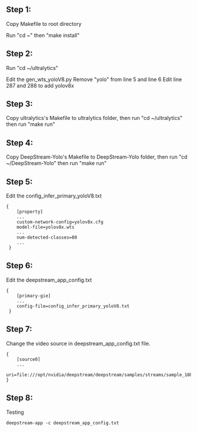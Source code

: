 ## Step 1:
Copy Makefile to root directory

Run "cd ~" then
"make install"

## Step 2:

Run "cd ~/ultralytics"

Edit the gen_wts_yoloV8.py
Remove "yolo" from line 5 and line 6
Edit line 287 and 288 to add yolov8x

## Step 3:

Copy ultralytics's Makefile to ultralytics folder, then run
"cd ~/ultralytics" then run
"make run"

## Step 4:

Copy DeepStream-Yolo's Makefile to DeepStream-Yolo folder, then run
"cd ~/DeepStream-Yolo" then run
"make run"

## Step 5:

Edit the config_infer_primary_yoloV8.txt
    
    { 
		[property]
		...
		custom-network-config=yolov8x.cfg
		model-file=yolov8x.wts
		...
		num-detected-classes=80
		...
     }

## Step 6:

Edit the deepstream_app_config.txt

	{ 
		[primary-gie]
		...
		config-file=config_infer_primary_yoloV8.txt
     }

## Step 7:

Change the video source in deepstream_app_config.txt file.

	{
		[source0]
		...
		uri=file:///opt/nvidia/deepstream/deepstream/samples/streams/sample_1080p_h264.mp4
	}

## Step 8:

Testing

	deepstream-app -c deepstream_app_config.txt

